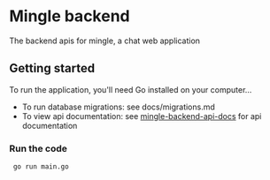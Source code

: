 # Mingle backend
The backend apis for mingle, a chat web application

## Getting started
To run the application, you'll need Go installed on your computer...
- To run database migrations:
   see docs/migrations.md
- To view api documentation:
   see [mingle-backend-api-docs](https://editor.swagger.io/?url=https://mingle.onrender.com/api/v1/info/openapi.yaml) for api documentation
### Run the code
  ```
   go run main.go
```
    
